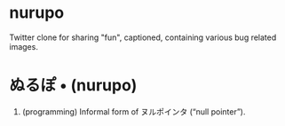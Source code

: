 # nurupo
Twitter clone for sharing "fun", captioned, containing various bug related images. 

# ぬるぽ • (nurupo) 
1. (programming) Informal form of ヌルポインタ (“null pointer”). 
